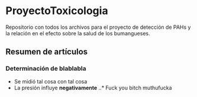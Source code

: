 # ProyectoToxicologia
Repositorio con todos los archivos para el proyecto de detección de PAHs y la relación en el efecto sobre la salud de los bumangueses.

## Resumen de artículos

### Determinación de blablabla
* Se midió tal cosa con tal cosa
* La presión influye __negativamente__
..* Fuck you bitch muthufucka
